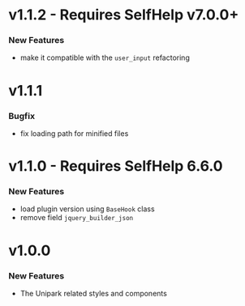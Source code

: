 # v1.1.2 - Requires SelfHelp v7.0.0+
### New Features
 - make it compatible with the `user_input` refactoring

# v1.1.1
### Bugfix
 - fix loading path for minified files 

# v1.1.0 - Requires SelfHelp 6.6.0
### New Features
 - load plugin version using `BaseHook` class
 - remove field `jquery_builder_json`

# v1.0.0

### New Features

 - The Unipark related styles and components
